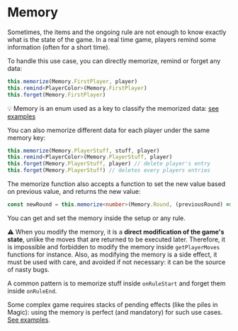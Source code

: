 # Memory

Sometimes, the items and the ongoing rule are not enough to know exactly what is the state of the game. In a real time game, players remind some information (often for a short time).

To handle this use case, you can directly memorize, remind or forget any data:

```typescript
this.memorize(Memory.FirstPlayer, player)
this.remind<PlayerColor>(Memory.FirstPlayer)
this.forget(Memory.FirstPlayer)
```

:bulb: Memory is an enum used as a key to classify the memorized data: [see examples](https://github.com/search?q=org%3Agamepark+enum+Memory&type=code)

You can also memorize different data for each player under the same memory key:
```typescript
this.memorize(Memory.PlayerStuff, stuff, player)
this.remind<PlayerColor>(Memory.PlayerStuff, player)
this.forget(Memory.PlayerStuff, player) // delete player's entry
this.forget(Memory.PlayerStuff) // deletes every players entries
```

The memorize function also accepts a function to set the new value based on previous value, and returns the new value:
```typescript
const newRound = this.memorize<number>(Memory.Round, (previousRound) => previousRound + 1)
```

You can get and set the memory inside the setup or any rule.

:warning: When you modify the memory, it is a **direct modification of the game's state**, unlike the moves that are returned to be executed later.
Therefore, it is impossible and forbidden to modify the memory inside `getPlayerMoves` functions for instance.
Also, as modifying the memory is a side effect, it must be used with care, and avoided if not necessary: it can be the source of nasty bugs.

A common pattern is to memorize stuff inside `onRuleStart` and forget them inside `onRuleEnd`.

Some complex game requires stacks of pending effects (like the piles in Magic): using the memory is perfect (and mandatory) for such use cases. [See examples](https://github.com/search?q=org%3Agamepark+Memory.Pending&type=code).
